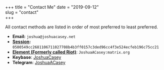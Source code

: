 +++
title = "Contact Me"
date = "2019-09-12"  
slug = "contact"  
+++

All contact methods are listed in order of most preferred to least preferred.  

- **Email:** `joshua@joshuacasey.net`  
- **[Session](https://getsession.org):** `0500549cc2681106711027708b4b3ff0157c3ded96cc4f3e524ecfeb196c75cc21`
- **[Element (Formerly called Riot)](https://element.io)**: `JoshuaACasey:matrix.org`  
- **Keybase**: [JoshuaCasey](https://keybase.io/JoshuaCasey)  
- **Telegram**: [JoshuaACasey](https://t.me/JoshuaACasey)  